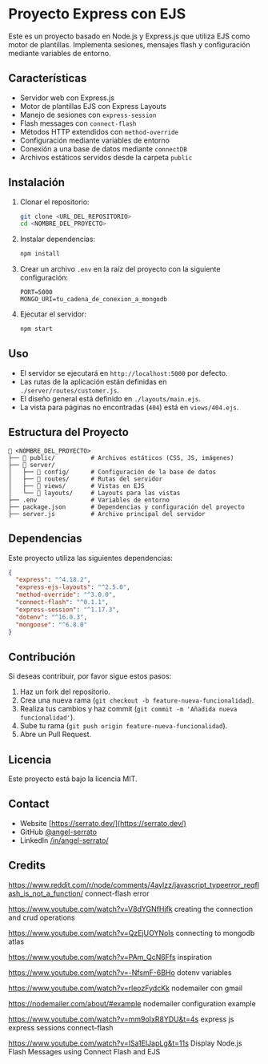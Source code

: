 # Proyecto Express con EJS

Este es un proyecto basado en Node.js y Express.js que utiliza EJS como motor de plantillas. Implementa sesiones, mensajes flash y configuración mediante variables de entorno.

## Características
- Servidor web con Express.js
- Motor de plantillas EJS con Express Layouts
- Manejo de sesiones con `express-session`
- Flash messages con `connect-flash`
- Métodos HTTP extendidos con `method-override`
- Configuración mediante variables de entorno
- Conexión a una base de datos mediante `connectDB`
- Archivos estáticos servidos desde la carpeta `public`

## Instalación
1. Clonar el repositorio:
   ```sh
   git clone <URL_DEL_REPOSITORIO>
   cd <NOMBRE_DEL_PROYECTO>
   ```
2. Instalar dependencias:
   ```sh
   npm install
   ```
3. Crear un archivo `.env` en la raíz del proyecto con la siguiente configuración:
   ```env
   PORT=5000
   MONGO_URI=tu_cadena_de_conexion_a_mongodb
   ```
4. Ejecutar el servidor:
   ```sh
   npm start
   ```

## Uso
- El servidor se ejecutará en `http://localhost:5000` por defecto.
- Las rutas de la aplicación están definidas en `./server/routes/customer.js`.
- El diseño general está definido en `./layouts/main.ejs`.
- La vista para páginas no encontradas (`404`) está en `views/404.ejs`.

## Estructura del Proyecto
```
📂 <NOMBRE_DEL_PROYECTO>
├── 📂 public/          # Archivos estáticos (CSS, JS, imágenes)
├── 📂 server/
│   ├── 📂 config/      # Configuración de la base de datos
│   ├── 📂 routes/      # Rutas del servidor
│   ├── 📂 views/       # Vistas en EJS
│   └── 📂 layouts/     # Layouts para las vistas
├── .env               # Variables de entorno
├── package.json       # Dependencias y configuración del proyecto
├── server.js          # Archivo principal del servidor
```

## Dependencias
Este proyecto utiliza las siguientes dependencias:
```json
{
  "express": "^4.18.2",
  "express-ejs-layouts": "^2.5.0",
  "method-override": "^3.0.0",
  "connect-flash": "^0.1.1",
  "express-session": "^1.17.3",
  "dotenv": "^16.0.3",
  "mongoose": "^6.8.0"
}
```

## Contribución
Si deseas contribuir, por favor sigue estos pasos:
1. Haz un fork del repositorio.
2. Crea una nueva rama (`git checkout -b feature-nueva-funcionalidad`).
3. Realiza tus cambios y haz commit (`git commit -m 'Añadida nueva funcionalidad'`).
4. Sube tu rama (`git push origin feature-nueva-funcionalidad`).
5. Abre un Pull Request.

## Licencia
Este proyecto está bajo la licencia MIT.

## Contact

- Website [https://serrato.dev/](https://serrato.dev/)
- GitHub [@angel-serrato](https://github.com/angel-serrato)
- LinkedIn [/in/angel-serrato/](https://www.linkedin.com/in/angel-serrato/)

## Credits

https://www.reddit.com/r/node/comments/4aylzz/javascript_typeerror_reqflash_is_not_a_function/ connect-flash error

https://www.youtube.com/watch?v=V8dYGNfHjfk creating the connection and crud operations

https://www.youtube.com/watch?v=QzEjUOYNoIs connecting to mongodb atlas

https://www.youtube.com/watch?v=PAm_QcN6Ffs inspiration

https://www.youtube.com/watch?v=-NfsmF-6BHo dotenv variables

https://www.youtube.com/watch?v=rleozFydcKk nodemailer con gmail

https://nodemailer.com/about/#example nodemailer configuration example

https://www.youtube.com/watch?v=mm9oIxR8YDU&t=4s express js express sessions connect-flash

https://www.youtube.com/watch?v=lSa1EIJapLg&t=11s Display Node.js Flash Messages using Connect Flash and EJS
